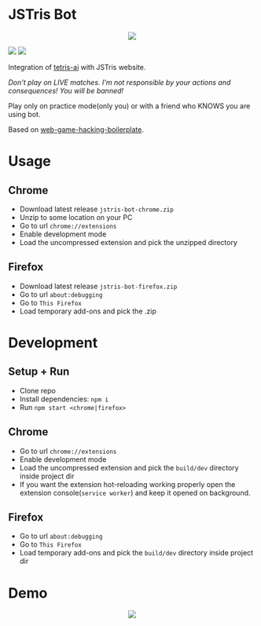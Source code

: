 # JSTris Bot

<p align="center">
  <image src="public/icon128.png"></image>
</p>

![](https://img.shields.io/github/v/release/vanflux/jstetris-bot)
![](https://img.shields.io/github/actions/workflow/status/vanflux/jstetris-bot/node.js.yml?branch=main)

Integration of [tetris-ai](https://github.com/vanflux/tetris-ai) with JSTris website.

*Don't play on LIVE matches. I'm not responsible by your actions and consequences! You will be banned!*

Play only on practice mode(only you) or with a friend who KNOWS you are using bot.

Based on [web-game-hacking-boilerplate](https://github.com/vanflux/web-game-hacking-boilerplate.git).

# Usage

## Chrome

- Download latest release `jstris-bot-chrome.zip`
- Unzip to some location on your PC
- Go to url `chrome://extensions`
- Enable development mode
- Load the uncompressed extension and pick the unzipped directory

## Firefox

- Download latest release `jstris-bot-firefox.zip`
- Go to url `about:debugging`
- Go to `This Firefox`
- Load temporary add-ons and pick the .zip

# Development

## Setup + Run

- Clone repo
- Install dependencies: `npm i`
- Run `npm start <chrome|firefox>`

## Chrome

- Go to url `chrome://extensions`
- Enable development mode
- Load the uncompressed extension and pick the `build/dev` directory inside project dir
- If you want the extension hot-reloading working properly open the extension console(`service worker`) and keep it opened on background.

## Firefox

- Go to url `about:debugging`
- Go to `This Firefox`
- Load temporary add-ons and pick the `build/dev` directory inside project dir

# Demo

<p align="center">
  <image src="gifs/demo1.gif"></image>
</p>
